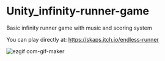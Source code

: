 # Unity_infinity-runner-game
Basic infinity runner game with music and scoring system

You can play directly at: https://skaps.itch.io/endless-runner

![ezgif com-gif-maker](https://user-images.githubusercontent.com/53939445/180951552-eedec845-3a91-423a-8265-69012a9ec8e2.gif)
